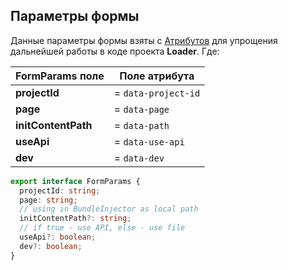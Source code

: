## Параметры формы

Данные параметры формы взяты с [Атрибутов](ATTRIBUTES.md) для упрощения дальнейшей работы в коде проекта **Loader**.
Где:

| FormParams поле     | Поле атрибута       |
|---------------------|---------------------|
| **projectId**       | = `data-project-id` |
| **page**            | = `data-page`       |
| **initContentPath** | = `data-path`       |
| **useApi**          | = `data-use-api`    |
| **dev**             | = `data-dev`        |

```ts
export interface FormParams {
  projectId: string;
  page: string;
  // using in BundleInjector as local path
  initContentPath?: string;
  // if true - use API, else - use file
  useApi?: boolean;
  dev?: boolean;
}
```